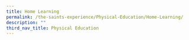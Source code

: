 ```yaml
---
title: Home Learning
permalink: /the-saints-experience/Physical-Education/Home-Learning/
description: ""
third_nav_title: Physical Education
---
```

